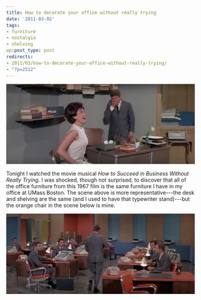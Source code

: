 ```yaml
---
title: How to decorate your office without really trying
date: '2011-03-02'
tags:
- furniture
- nostalgia
- shelving
wp:post_type: post
redirects:
- 2011/03/how-to-decorate-your-office-without-really-trying/
- "?p=2512"
---
```


![](2011-03-02-How-to-decorate-your-office-without-really-trying/succeed-at-business-1-600x255.png "succeed at business 1")

Tonight I watched the movie musical _How to Succeed in Business Without Really Trying_. I was shocked, though not surprised, to discover that all of the office furniture from this 1967 film is the same furniture I have in my office at UMass Boston. The scene above is more representative---the desk and shelving are the same (and I used to have that typewriter stand)---but the orange chair in the scene below is mine.

![](2011-03-02-How-to-decorate-your-office-without-really-trying/succeed-at-business-2-600x256.png "succeed at business 2")
